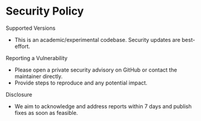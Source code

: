 # Security Policy

Supported Versions
- This is an academic/experimental codebase. Security updates are best-effort.

Reporting a Vulnerability
- Please open a private security advisory on GitHub or contact the maintainer directly.
- Provide steps to reproduce and any potential impact.

Disclosure
- We aim to acknowledge and address reports within 7 days and publish fixes as soon as feasible.

